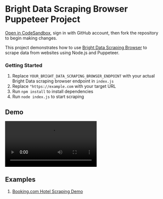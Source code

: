 
# Bright Data Scraping Browser Puppeteer Project

<a href="https://codesandbox.io/p/devbox/github/luminati-io/bright-data-scraping-browser-nodejs-project?file=%2Findex.js" target="_blank" rel="noopener">Open in CodeSandbox</a>, sign in with GitHub account, then fork the repository to begin making changes.

This project demonstrates how to use <a href="https://brightdata.com/products/scraping-browser" target="_blank" rel="noopener">Bright Data Scraping Browser</a> to scrape data from websites using Node.js and Puppeteer.

### Getting Started

1. Replace `YOUR_BRIGHT_DATA_SCRAPING_BROWSER_ENDPOINT` with your actual Bright Data scraping browser endpoint in `index.js`
2. Replace `"https://example.com` with your target URL
3. Run `npm install` to install dependencies
4. Run `node index.js` to start scraping

## Demo
<video src="https://github.com/user-attachments/assets/a2c6f3a1-9991-4278-bfbe-39d27b0ce8e4" controls style="max-width: 100%;"></video>


## Examples
1. [Booking.com Hotel Scraping Demo](hotel-scraping/README.md)
